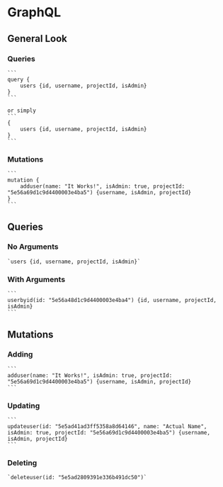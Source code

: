 # GraphQL

## General Look

### Queries

    ```
    query {
        users {id, username, projectId, isAdmin}
    }
    ```

    or simply
    ```
    {
        users {id, username, projectId, isAdmin}
    }
    ```

### Mutations

    ```
    mutation {
        adduser(name: "It Works!", isAdmin: true, projectId: "5e56a69d1c9d4400003e4ba5") {username, isAdmin, projectId}
    }
    ```

## Queries

### No Arguments

    `users {id, username, projectId, isAdmin}`

### With Arguments

    ```
    userbyid(id: "5e56a48d1c9d4400003e4ba4") {id, username, projectId, isAdmin}
    ```

## Mutations

### Adding

    ```
    adduser(name: "It Works!", isAdmin: true, projectId: "5e56a69d1c9d4400003e4ba5") {username, isAdmin, projectId}
    ```

### Updating

    ```
    updateuser(id: "5e5ad41ad3ff5358a8d64146", name: "Actual Name", isAdmin: true, projectId: "5e56a69d1c9d4400003e4ba5") {username, isAdmin, projectId}
    ```

### Deleting

    `deleteuser(id: "5e5ad2809391e336b491dc50")`
